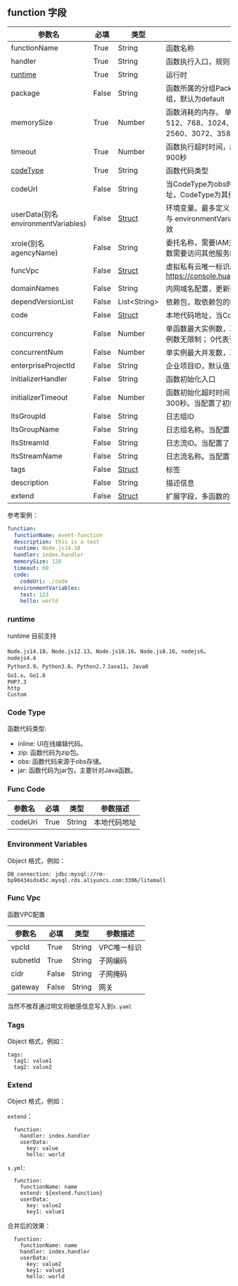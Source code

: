 ## function 字段

| 参数名                                              | 必填  | 类型                               | 参数描述                                                               |
| --------------------------------------------------- | ----- | ---------------------------------- | ---------------------------------------------------------------------- |
| functionName          | True  | String     | 函数名称                         |
| handler          | True  | String     | 函数执行入口，规则：xx.xx，必须包含“. ”   |
| [runtime](#runtime)           | True  | String     | 运行时   |
| package          | False  | String     | 函数所属的分组Package，用于用户针对函数的自定义分组，默认为default   |
| memorySize          | True  | Number     | 函数消耗的内存。 单位M。 取值范围为：128、256、512、768、1024、1280、1536、1792、2048、2560、3072、3584、4096   |
| timeout          | True  | Number     | 函数执行超时时间，超时函数将被强行停止，范围3～900秒   |
| [codeType](#code-type)          | True  | String     | 函数代码类型  |
| codeUrl          | False  | String     | 当CodeType为obs时，该值为函数代码包在OBS上的地址，CodeType为其他值时，该字段为空。  |
| userData(别名environmentVariables)       | False | [Struct](#environment-variables)    | 环境变量。最多定义20个，总长度不超过4KB, userData 与 environmentVariables 同事存在时，userData字段生效|
| xrole(别名agencyName)          | False  | String     | 委托名称，需要IAM支持，并在IAM界面创建委托，当函数需要访问其他服务时，必须提供该字段  |
| funcVpc          | False  | [Struct](#func-vpc)     | 虚拟私有云唯一标识。配置时，agencyName必填。https://console.huaweicloud.com/vpc/#/vpc/vpcs/list  |
| domainNames          | False  | String     | 内网域名配置，更新函数时生效  |
| dependVersionList          | False  | List\<String\>        | 依赖包，取依赖包的ID  |
| code          | False  | [Struct](#func-code)        | 本地代码地址，当CodeType为zip时，必填  |
| concurrency          | False  | Number        | 单函数最大实例数，取值-1到1000。 -1代表该函数实例数无限制； 0代表该函数被禁用  |
| concurrentNum          | False  | Number        | 单实例最大并发数，取值-1到1000  |
| enterpriseProjectId          | False  | String        | 企业项目ID，默认值为 0  |
| initializerHandler          | False  | String        | 函数初始化入口 |
| initializerTimeout          | False  | Number        | 函数初始化超时时间，超时函数将被强行停止，范围 1 ~ 300秒。当配置了初始化函数，此参数必填 |
| ltsGroupId          | False  | String        | 日志组ID |
| ltsGroupName          | False  | String        | 日志组名称。当配置了日志组ID，此参数必填|
| ltsStreamId          | False  | String        | 日志流ID。当配置了日志组ID，此参数必填 |
| ltsStreamName          | False  | String        | 日志流名称。当配置了日志组ID，此参数必填|
| tags          | False  |  [Struct](#tags)         | 标签 |
| description             | False | String                             | 描述信息        |
| extend             | False | [Struct](#extend)                             | 扩展字段，多函数的公共属性放到extend字段中        |


参考案例：

```yaml
function:
  functionName: event-function
  description: this is a test
  runtime: Node.js14.18
  handler: index.handler
  memorySize: 128
  timeout: 60
  code: 
    codeUri: ./code
  environmentVariables:
    test: 123
    hello: world
```

### runtime

runtime 目前支持

`Node.js14.18`、`Node.js12.13`、`Node.js10.16`、`Node.js8.10`、`nodejs6`、`nodejs4.4`  
`Python3.9`、`Python3.6`、`Python2.7`
`Java11`、`Java8`  
`Go1.x`、`Go1.8`  
`PHP7.3`  
`http`  
`Custom`

### Code Type
函数代码类型:

- inline: UI在线编辑代码。 
- zip: 函数代码为zip包。 
- obs: 函数代码来源于obs存储。 
- jar: 函数代码为jar包，主要针对Java函数。

### Func Code 
| 参数名              | 必填  | 类型   | 参数描述                                                                       |
| ------------------- | ----- | ------ | ------------------------------------------------------------------------------ |
| codeUri          | True  | String | 本地代码地址                          |


### Environment Variables

Object 格式，例如：

```
DB_connection: jdbc:mysql://rm-bp90434sds45c.mysql.rds.aliyuncs.com:3306/litemall
```

### Func Vpc 
函数VPC配置

| 参数名              | 必填  | 类型   | 参数描述                                                                       |
| ------------------- | ----- | ------ | ------------------------------------------------------------------------------ |
| vpcId          | True  | String | VPC唯一标识|
| subnetId          | True  | String | 子网编码|  
| cidr          | False  | String | 子网掩码|   
| gateway          | False  | String | 网关| 

当然不推荐通过明文将敏感信息写入到`s.yaml`

### Tags

Object 格式，例如：

```
tags:
  tag1: value1
  tag2: value2
```

### Extend

Object 格式，例如：

`extend`：
```
  function:
    handler: index.handler
    userData:
      key: value
      hello: world
```
`s.yml`:
```
  function:
    functionName: name
    extend: ${extend.function}
    userData:
      key: value2
      key1: value1
```
合并后的效果：
```
  function:
    functionName: name
    handler: index.handler
    userData:
      key: value2
      key1: value1
      hello: world
```